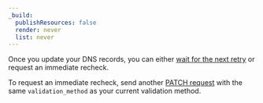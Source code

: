 ```yaml
---
_build:
  publishResources: false
  render: never
  list: never
---
```


Once you update your DNS records, you can either [wait for the next retry](/ssl/edge-certificates/changing-dcv-method/validation-backoff-schedule/) or request an immediate recheck.

To request an immediate recheck, send another [PATCH request](/api/operations/ssl-verification-edit-ssl-certificate-pack-validation-method) with the same `validation_method` as your current validation method.
